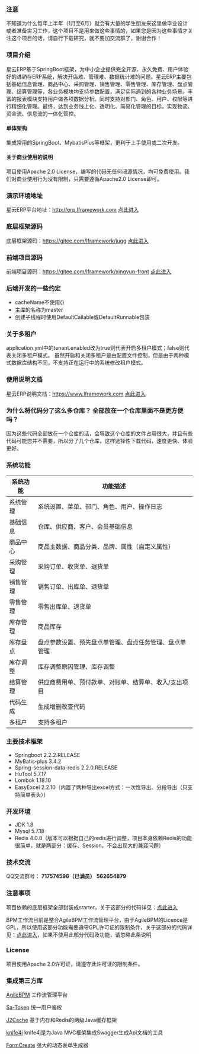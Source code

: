 ### 注意

不知道为什么每年上半年（1月至6月）就会有大量的学生朋友来这里做毕业设计或者准备实习工作，这个项目不是用来做这些事情的，如果您是因为这些事情才关注这个项目的话，请自行下载研究，就不要加交流群了，谢谢合作！

### 项目介绍

星云ERP基于SpringBoot框架，为中小企业提供完全开源、永久免费、用户体验好的进销存ERP系统，解决开店难、管理难、数据统计难的问题。星云ERP主要包括基础信息管理、商品中心、采购管理、销售管理、零售管理、库存管理、盘点管理、结算管理等，各业务模块均支持参数配置，满足实际遇到的各种业务场景。丰富的报表模块支持用户做各项数据分析。同时支持对部门、角色、用户、权限等进行精细化管理。最终，达到业务线上化、透明化、简易化管理的目标，实现物流、资金流、信息流的一体化管控。

#### 单体架构

集成常用的SpringBoot、MybatisPlus等框架，更利于上手使用或二次开发。

#### 关于商业使用的说明

项目使用Apache 2.0 License，编写的代码无任何闭源情况，均可免费使用。我们对商业使用行为没有限制，只需要遵循Apache2.0 License即可。

### 演示环境地址

星云ERP平台地址：http://erp.lframework.com   <a href="http://erp.lframework.com" target="_blank">
点此进入</a>

### 底层框架源码

底层框架源码：https://gitee.com/lframework/jugg   <a href="https://gitee.com/lframework/jugg" target="_blank">
点此进入</a>

### 前端项目源码

前端项目源码：https://gitee.com/lframework/xingyun-front   <a href="https://gitee.com/lframework/xingyun-front" target="_blank">
点此进入</a>

### 后端开发的一些约定
* cacheName不使用{}
* 主库的名称为master
* 创建子线程时使用DefaultCallable或DefaultRunnable包装

### 关于多租户
application.yml中的tenant.enabled改为true则代表开启多租户模式；false则代表关闭多租户模式。
虽然开启和关闭多租户是由配置文件控制，但是由于两种模式数据库结构不同，不支持正在运行中的系统修改租户模式。

### 使用说明文档

星云ERP说明文档：https://www.lframework.com   <a href="https://www.lframework.com" target="_blank">点此进入</a>

### 为什么将代码分了这么多仓库？ 全部放在一个仓库里面不是更方便吗？

因为这些代码全部放在一个仓库的话，会导致这个仓库的文件占用很大，并且有些代码可能您并不需要，所以分了几个仓库，这样选择性下载代码，速度更快、体验更好。

### 系统功能

| 系统功能 | 功能描述                        |
|------|-----------------------------|
| 系统管理 | 系统设置、菜单、部门、角色、用户、操作日志       |
| 基础信息 | 仓库、供应商、客户、会员基础信息            |
| 商品中心 | 商品主数据、商品分类、品牌、属性（自定义属性）     |
| 采购管理 | 采购订单、收货单、退货单                |
| 销售管理 | 销售订单、出库单、退货单                |
| 零售管理 | 零售出库单、退货单                   |
| 库存管理 | 商品库存                        |
| 库存盘点 | 盘点参数设置、预先盘点单管理、盘点任务管理、盘点单管理 |
| 库存调整 | 库存调整原因管理、库存调整               |
| 结算管理 | 供应商费用单、预付款单、对账单、结算单、收入/支出项目 |
| 代码生成 | 生成增删改查代码                    |
| 多租户  | 支持多租户                       |

### 主要技术框架

* Springboot 2.2.2.RELEASE
* MyBatis-plus 3.4.2
* Spring-session-data-redis 2.2.0.RELEASE
* HuTool 5.7.17
* Lombok 1.18.10
* EasyExcel 2.2.10（内置了两种导出excel方式：一次性导出、分段导出（只支持简单表头））

### 开发环境

* JDK 1.8
* Mysql 5.7.18
* Redis 4.0.8（版本可以根据自己的redis进行调整，项目本身依赖Redis的功能很简单，就是两部分：缓存、Session，不会出现大的兼容问题）

### 技术交流

QQ交流群号： **717574596（已满员）** **562654879**

### 注意事项

项目依赖的底层框架全部封装成starter，关于这部分的代码详见：<a href="https://gitee.com/lframework/jugg" target="_blank">点此进入</a>

BPM工作流目前是整合AgileBPM工作流管理平台，由于AgileBPM的Licence是GPL，所以使用这部分功能需要遵守GPL许可证的限制条件，关于这部分的代码详见：<a href="https://gitee.com/lframework/xingyun-bpm" target="_blank">点此进入</a>，如果不使用此部分代码及功能，请忽略此条说明

### License

项目使用Apache 2.0许可证，请遵守此许可证的限制条件。

### 集成第三方库

<a href="https://gitee.com/agile-bpm/agile-bpm-basic" target="_blank">AgileBPM</a> 工作流管理平台

<a href="https://gitee.com/dromara/sa-token" target="_blank">Sa-Token</a> 统一用户鉴权

<a href="https://gitee.com/ld/J2Cache" target="_blank">J2Cache</a> 基于内存和Redis的两级Java缓存框架

<a href="https://gitee.com/xiaoym/knife4j" target="_blank">knife4j</a> knife4j是为Java MVC框架集成Swagger生成Api文档的工具

<a href="https://github.com/xaboy/form-create" target="_blank">FormCreate</a> 强大的动态表单生成器